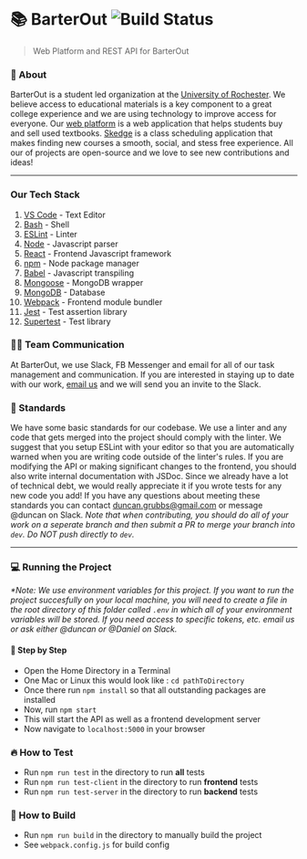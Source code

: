 # 📚 BarterOut ![Build Status](https://travis-ci.com/BarterOut/BarterOutMain.svg?branch=dev)

> Web Platform and REST API for BarterOut 

### 🙌 About
BarterOut is a student led organization at the [University of Rochester](https://rochester.edu).
We believe access to educational materials is a key component
to a great college experience and we are using technology
to improve access for everyone. Our [web platform](https://www.barterout.com) is a web application that helps students buy and sell used textbooks. [Skedge](https://github.com/BarterOut/Skedge) is a class scheduling application that makes finding new courses a smooth, social, and stess free experience. All our of projects are open-source and we love to see new contributions and ideas!

---

### Our Tech Stack
1. [VS Code](https://code.visualstudio.com/) - Text Editor
2. [Bash](https://en.wikipedia.org/wiki/Bash_(Unix_shell)) - Shell
3. [ESLint](https://eslint.org/) - Linter
4. [Node](https://nodejs.org/en/) - Javascript parser
5. [React](https://reactjs.org) - Frontend Javascript framework
6. [npm](https://www.npmjs.com/) - Node package manager
7. [Babel](https://babeljs.io) - Javascript transpiling
8. [Mongoose](http://mongoosejs.com) - MongoDB wrapper
9. [MongoDB](https://www.mongodb.com/) - Database
10. [Webpack](https://webpack.github.io) - Frontend module bundler
10. [Jest](https://jestjs.io/docs/en/getting-started) - Test assertion library
11. [Supertest](https://github.com/visionmedia/supertest) - Test library

### 👩‍💻 Team Communication
At BarterOut, we use Slack, FB Messenger and email for all of our task management and communication. If you are interested in staying up to date with our work, [email us](https://www.barterout.com/contact) and we will send you an invite to the Slack.

### 📐 Standards
We have some basic standards for our codebase. We use a linter and any code that gets merged into the project should comply with the linter. We suggest that you setup ESLint with your editor so that you are automatically warned when you are writing code outside of the linter's rules. If you are modifying the API or making significant changes to the frontend, you should also write internal documentation with JSDoc. Since we already have a lot of technical debt, we would really appreciate it if you wrote tests for any new code you add! If you have any questions about meeting these standards you can contact duncan.grubbs@gmail.com or message @duncan on Slack. _Note that when contributing, you should do all of your work on a seperate branch and then submit a PR to merge your branch into `dev`. Do NOT push directly to `dev`._

---

### 💻 Running the Project
_*Note: We use environment variables for this project. If you want to run
the project succesfully on your local machine, you will need to create
a file in the root directory of this folder called `.env` in which all
of your environment variables will be stored. If you need access to specific
tokens, etc. email us or ask either @duncan or @Daniel on Slack._

#### 🔢 Step by Step
- Open the Home Directory in a Terminal
- One Mac or Linux this would look like : `cd pathToDirectory`
- Once there run `npm install` so that all outstanding packages are installed
- Now, run `npm start`
- This will start the API as well as a frontend development server
- Now navigate to `localhost:5000` in your browser

### 🔥 How to Test 
- Run `npm run test` in the directory to run **all** tests
- Run `npm run test-client` in the directory to run **frontend** tests
- Run `npm run test-server` in the directory to run **backend** tests

### 🔨 How to Build
- Run `npm run build` in the directory to manually build the project
- See `webpack.config.js` for build config
